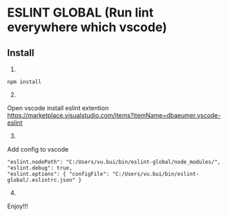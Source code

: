 # ESLINT GLOBAL (Run lint everywhere which vscode)


## Install
1.
```
npm install
```
2.
Open vscode install eslint extention
https://marketplace.visualstudio.com/items?itemName=dbaeumer.vscode-eslint

3.
Add config to vscode
```
"eslint.nodePath": "C:/Users/vu.bui/bin/eslint-global/node_modules/",
"eslint.debug": true,
"eslint.options": { "configFile": "C:/Users/vu.bui/bin/eslint-global/.eslintrc.json" }
```

4.
Enjoy!!!